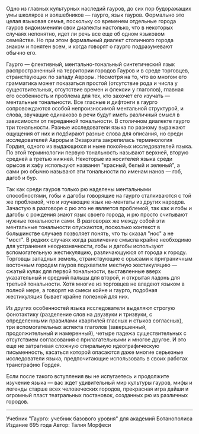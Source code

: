 
Одно из главных культурных наследий гауров, до сих пор будоражащих умы школяров и волшебников — гаурго, язык гауров. Формально это целая языковая семья, поскольку со временем отдельные города гауров видоизменили свои диалекты настолько, что в некоторых случаях непонятно, идет ли речь все еще об одном языковом семействе. Но при этом формальный диалект столичного города знаком и понятен всем, и когда говорят о гаурго подразумевают обычно его.

Гаурго — флективный, ментально-тональный синтетический язык распространенный на территории городов Гауров и в среде торговцев, странствующих по западу Авроры. Несмотря на то, что во многом его грамматика может показаться простой (отсутствие рода и числа у существительных, отсутствие времен и флексии у глаголов), главная его особенность и проблема для тех, кто захочет его изучать — ментальные тональности. Все гласные и дифтонги в гаурго сопровождаются особой непроизносимой ментальной структурой, и слова, звучащие одинаково в речи будут иметь различный смысл в зависимости от переданной тональности. В столичном диалекте гаурго три тональности. Разные исследователи языка по разному выражают ощущения от них и подбирают разные слова для описания, но среди исследователей Авроры и Экзархата закрепилась терминология Гордия, одного из выдающихся и ныне покойных исследователей языка. По этой терминологии первую тональность называют верхней, вторую средней а третью нижней. Некоторые из носителей языка среди орысов и хафу используют названия "красный, белый и зеленый", а сами рю обычно называют эти тональности по именам нанов — гоб, дагоб и бур.

Так как среди гауров только рю наделены ментальными способностями, гобы и дагобы говорящие на гаурго сталкиваются с той же проблемой, что и изучающие язык не-ментаты из других народов. Зачастую в разговоре с рю это не является проблемой, так как и гобы и дагобы с рождения знают язык своего города, и рю просто считывают нужные тональности сами. В разговорах же между собой эти ментальные тональности опускаются, посколько контекст в большинстве случаев позволяет понять, что ты сказал "нос" а не "мост". В редких случаях когда различение смысла крайне необходимо для устранения неоднозначности, гобы и дагобы используют вспомогательную жестикуляцию, различающуюся от города к городу. Торговцы западных земель, странствующие с орысами к приграничным восточным городам гауров подхватили местную жестикуляцию — сжатый кулак для первой тональности, выставленные вверх указательный и средний пальцы для второй, и открытая ладонь для третьей тональности. Хотя многие из торговцев не владеют языком в полной мере, а говорят на смеси койне и гаурго, подобная жестикуляция бывает крайне полезной для них.

Из других особенностей языка исследователи выделяют строгую фонотактику (разделение слов на двузвуки и тризвуки, с определенными правилами квартилей гласных и стыков согласных), три вспомогательных аспекта глаголов (завершенный, продолжительный и намеренный), четыре падежа существительных с отсутствием согласования с прилагательными и многое другое. И это еще не затрагивая сложную спиральную идеографическую письменность, касаться которой опасаются даже многие серьезные исследователи языка, предпочитающие использовать в своих работах трансграфию Гордея.

Если после такого вступления вы не испугаетесь и продолжите изучение языка — вас ждет удивительный мир культуры гауров, мифы и легенды старше всех человеческих городов, прекрасная игра дайши и огромный пласт театральных постановок, созданных рю из различных городов.

---
Учебник "Гаурго: учебник базового уровня" для академий Ботанополиса
Издание 695 года 
Автор: Талия Морфеси